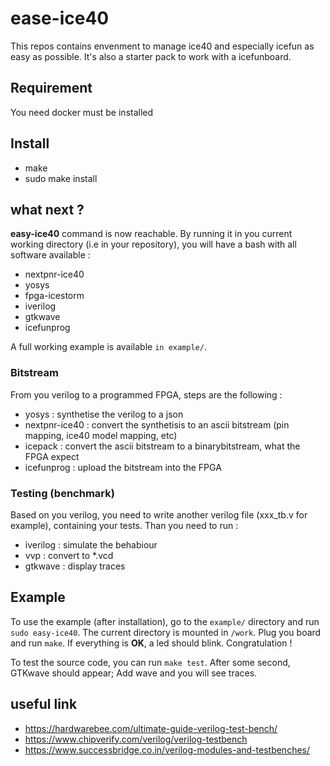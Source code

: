 # ease-ice40

This repos contains envenment to manage ice40 and especially icefun as easy as possible. It's also a starter pack to work with a icefunboard.

## Requirement

You need docker must be installed

## Install

* make
* sudo make install

## what next ?

**easy-ice40** command is now reachable. By running it in you current working directory (i.e in your repository), you will have a bash with all software available :

* nextpnr-ice40
* yosys 
* fpga-icestorm 
* iverilog
* gtkwave
* icefunprog

A full working example is available `in example/`. 

### Bitstream

From you verilog to a programmed FPGA, steps are the following :

* yosys : synthetise the verilog to a json
* nextpnr-ice40 : convert the synthetisis to an ascii bitstream (pin mapping, ice40 model mapping, etc)
* icepack : convert the ascii bitstream to a binarybitstream, what the FPGA expect
* icefunprog : upload the bitstream into the FPGA

### Testing (benchmark)

Based on you verilog, you need to write another verilog file (xxx_tb.v for example), containing your tests. Than you need to run :

* iverilog : simulate the behabiour
* vvp : convert to *.vcd
* gtkwave : display traces

## Example

To use the example (after installation), go to the `example/` directory and run `sudo easy-ice40`. The current directory is mounted in `/work`. Plug you board and run `make`. If everything is **OK**, a led should blink. Congratulation !

To test the source code, you can run `make test`. After some second, GTKwave should appear; Add wave and you will see traces.

## useful link
* https://hardwarebee.com/ultimate-guide-verilog-test-bench/
* https://www.chipverify.com/verilog/verilog-testbench
* https://www.successbridge.co.in/verilog-modules-and-testbenches/
